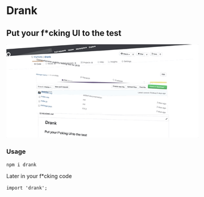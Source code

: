 # Drank
## Put your f*cking UI to the test

![Drunk UI animation](drank.gif)

### Usage
```
npm i drank
```

Later in your f*cking code

```
import 'drank';
```
